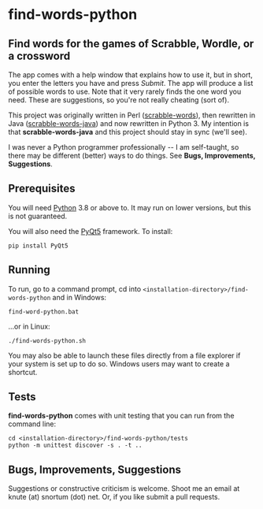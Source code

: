 # find-words-python

## Find words for the games of Scrabble, Wordle, or a crossword

The app comes with a help window that explains how to use it, but in short, you enter the letters you have and press 
*Submit*.  The app will produce a list of possible words to use.  Note that it very rarely finds the one word you need. 
These are suggestions, so you're not really cheating (sort of).

This project was originally written in Perl ([scrabble-words](https://github.com/ksnortum/scrabble-words)), then 
rewritten in Java ([scrabble-words-java](https://github.com/ksnortum/scrabble-words-java)) and now rewritten in 
Python 3.  My intention is that **scrabble-words-java** and this project should stay in sync (we'll see).

I was never a Python programmer professionally -- I am self-taught, so there may be different (better) ways to do 
things.  See **Bugs, Improvements, Suggestions**.                                             


## Prerequisites

You will need [Python](https://www.python.org/downloads/) 3.8 or above to.  It may run on lower versions, but this is 
not guaranteed. 

You will also need the [PyQt5](https://riverbankcomputing.com/software/pyqt/intro) framework.  To install:

    pip install PyQt5

## Running

To run, go to a command prompt, cd into `<installation-directory>/find-words-python` and in Windows:

    find-word-python.bat

...or in Linux:

    ./find-words-python.sh

You may also be able to launch these files directly from a file explorer if your system is set up to do so.  Windows 
users may want to create a shortcut.

## Tests

**find-words-python** comes with unit testing that you can run from the command line:

    cd <installation-directory>/find-words-python/tests
    python -m unittest discover -s . -t ..

## Bugs, Improvements, Suggestions

Suggestions or constructive criticism is welcome.  Shoot me an email at knute (at) snortum (dot) net.  Or, if you like 
submit a pull requests.


